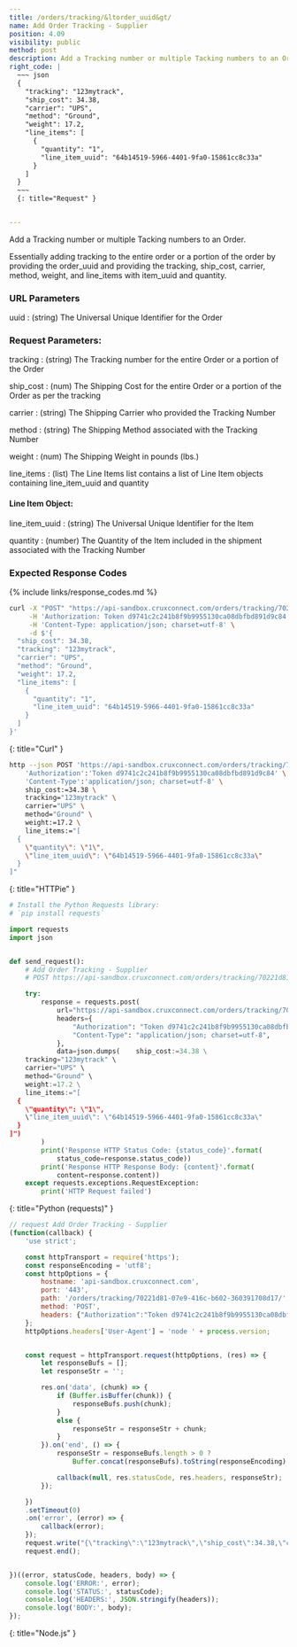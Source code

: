```yaml
---
title: /orders/tracking/&ltorder_uuid&gt/
name: Add Order Tracking - Supplier
position: 4.09
visibility: public
method: post
description: Add a Tracking number or multiple Tacking numbers to an Order
right_code: |
  ~~~ json
  {
    "tracking": "123mytrack",
    "ship_cost": 34.38,
    "carrier": "UPS",
    "method": "Ground",
    "weight": 17.2,
    "line_items": [
      {
        "quantity": "1",
        "line_item_uuid": "64b14519-5966-4401-9fa0-15861cc8c33a"
      }
    ]
  }
  ~~~
  {: title="Request" }


---
```

Add a Tracking number or multiple Tacking numbers to an Order.

Essentially adding tracking to the entire order or a portion of the order by providing the order_uuid and providing the tracking, ship_cost, carrier, method, weight, and line_items with item_uuid and quantity.

### URL Parameters

uuid
: (string) The Universal Unique Identifier for the Order

### Request Parameters:

tracking
: (string) The Tracking number for the entire Order or a portion of the Order

ship_cost
: (num) The Shipping Cost for the entire Order or a portion of the Order as per the tracking

carrier
: (string) The Shipping Carrier who provided the Tracking Number

method
: (string) The Shipping Method associated with the Tracking Number

weight
: (num) The Shipping Weight in pounds (lbs.)

line_items
: (list) The Line Items list contains a list of Line Item objects containing line_item_uuid and quantity

#### Line Item Object:

line_item_uuid
: (string) The Universal Unique Identifier for the Item

quantity
: (number) The Quantity of the Item included in the shipment associated with the Tracking Number

### Expected Response Codes

{% include links/response_codes.md %}


~~~ bash
curl -X "POST" "https://api-sandbox.cruxconnect.com/orders/tracking/70221d81-07e9-416c-b602-360391708d17/" \
     -H 'Authorization: Token d9741c2c241b8f9b9955130ca08dbfbd891d9c84' \
     -H 'Content-Type: application/json; charset=utf-8' \
     -d $'{
  "ship_cost": 34.38,
  "tracking": "123mytrack",
  "carrier": "UPS",
  "method": "Ground",
  "weight": 17.2,
  "line_items": [
    {
      "quantity": "1",
      "line_item_uuid": "64b14519-5966-4401-9fa0-15861cc8c33a"
    }
  ]
}'

~~~
{: title="Curl" }

~~~ bash
http --json POST 'https://api-sandbox.cruxconnect.com/orders/tracking/70221d81-07e9-416c-b602-360391708d17/' \
    'Authorization':'Token d9741c2c241b8f9b9955130ca08dbfbd891d9c84' \
    'Content-Type':'application/json; charset=utf-8' \
    ship_cost:=34.38 \
    tracking="123mytrack" \
    carrier="UPS" \
    method="Ground" \
    weight:=17.2 \
    line_items:="[
  {
    \"quantity\": \"1\",
    \"line_item_uuid\": \"64b14519-5966-4401-9fa0-15861cc8c33a\"
  }
]"

~~~
{: title="HTTPie" }

~~~ python
# Install the Python Requests library:
# `pip install requests`

import requests
import json


def send_request():
    # Add Order Tracking - Supplier
    # POST https://api-sandbox.cruxconnect.com/orders/tracking/70221d81-07e9-416c-b602-360391708d17/

    try:
        response = requests.post(
            url="https://api-sandbox.cruxconnect.com/orders/tracking/70221d81-07e9-416c-b602-360391708d17/",
            headers={
                "Authorization": "Token d9741c2c241b8f9b9955130ca08dbfbd891d9c84",
                "Content-Type": "application/json; charset=utf-8",
            },
            data=json.dumps(    ship_cost:=34.38 \
    tracking="123mytrack" \
    carrier="UPS" \
    method="Ground" \
    weight:=17.2 \
    line_items:="[
  {
    \"quantity\": \"1\",
    \"line_item_uuid\": \"64b14519-5966-4401-9fa0-15861cc8c33a\"
  }
]")
        )
        print('Response HTTP Status Code: {status_code}'.format(
            status_code=response.status_code))
        print('Response HTTP Response Body: {content}'.format(
            content=response.content))
    except requests.exceptions.RequestException:
        print('HTTP Request failed')

~~~
{: title="Python (requests)" }

~~~ javascript
// request Add Order Tracking - Supplier
(function(callback) {
    'use strict';

    const httpTransport = require('https');
    const responseEncoding = 'utf8';
    const httpOptions = {
        hostname: 'api-sandbox.cruxconnect.com',
        port: '443',
        path: '/orders/tracking/70221d81-07e9-416c-b602-360391708d17/',
        method: 'POST',
        headers: {"Authorization":"Token d9741c2c241b8f9b9955130ca08dbfbd891d9c84","Content-Type":"application/json; charset=utf-8"}
    };
    httpOptions.headers['User-Agent'] = 'node ' + process.version;


    const request = httpTransport.request(httpOptions, (res) => {
        let responseBufs = [];
        let responseStr = '';

        res.on('data', (chunk) => {
            if (Buffer.isBuffer(chunk)) {
                responseBufs.push(chunk);
            }
            else {
                responseStr = responseStr + chunk;
            }
        }).on('end', () => {
            responseStr = responseBufs.length > 0 ?
                Buffer.concat(responseBufs).toString(responseEncoding) : responseStr;

            callback(null, res.statusCode, res.headers, responseStr);
        });

    })
    .setTimeout(0)
    .on('error', (error) => {
        callback(error);
    });
    request.write("{\"tracking\":\"123mytrack\",\"ship_cost\":34.38,\"carrier\":\"UPS\",\"method\":\"Ground\",\"weight\":17.2,\"line_items\":[{\"quantity\":\"1\",\"line_item_uuid\":\"64b14519-5966-4401-9fa0-15861cc8c33a\"}]}")
    request.end();


})((error, statusCode, headers, body) => {
    console.log('ERROR:', error);
    console.log('STATUS:', statusCode);
    console.log('HEADERS:', JSON.stringify(headers));
    console.log('BODY:', body);
});

~~~
{: title="Node.js" }
